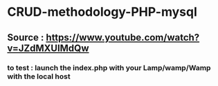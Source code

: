 # CRUD-methodology-PHP-mysql

 ## Source : https://www.youtube.com/watch?v=JZdMXUIMdQw

### to test : launch the index.php with your Lamp/wamp/Wamp with the local host 
